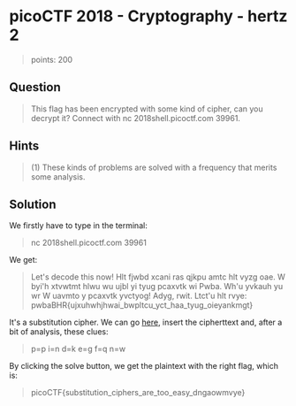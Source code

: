 # picoCTF 2018 - Cryptography - hertz 2
>points: 200

## Question
>This flag has been encrypted with some kind of cipher, can you decrypt it? Connect with nc 2018shell.picoctf.com 39961.

## Hints
>(1) These kinds of problems are solved with a frequency that merits some analysis.

## Solution
We firstly have to type in the terminal:
>nc 2018shell.picoctf.com 39961
>

We get:
>Let's decode this now!
Hlt fjwbd xcani ras qjkpu amtc hlt vyzg oae. W byi'h xtvwtmt hlwu wu ujbl yi tyug pcaxvtk wi Pwba. Wh'u yvkauh yu wr W uavmto y pcaxvtk yvctyog! Adyg, rwit. Ltct'u hlt rvye: pwbaBHR{ujxuhwhjhwai_bwpltcu_yct_haa_tyug_oieyankmgt}
>

It's a substitution cipher. We can go [here](https://quipqiup.com/), insert the cipherttext and, after a bit of analysis, these clues:
>p=p
i=n
d=k
e=g
f=q
n=w
>

By clicking the solve button, we get the plaintext with the right flag, which is:
>picoCTF{substitution_ciphers_are_too_easy_dngaowmvye}